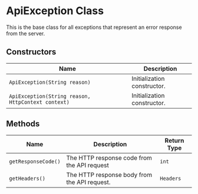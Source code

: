 
# ApiException Class

This is the base class for all exceptions that represent an error response from the server.

## Constructors

| Name | Description |
|  --- | --- |
| `ApiException(String reason)` | Initialization constructor. |
| `ApiException(String reason, HttpContext context)` | Initialization constructor. |

## Methods

| Name | Description | Return Type |
|  --- | --- | --- |
| `getResponseCode()` | The HTTP response code from the API request | `int` |
| `getHeaders()` | The HTTP response body from the API request. | `Headers` |

